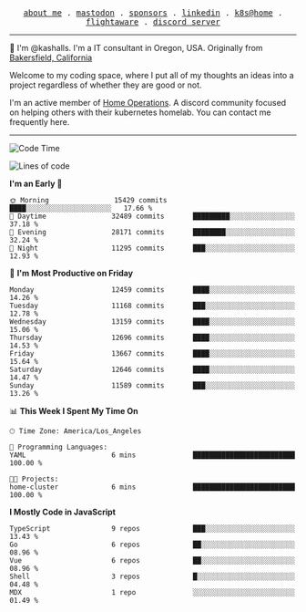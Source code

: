 <p align="center">
  <samp>
    <a href="https://jordanjones.org/">about me</a> .
    <a rel="me" href="https://mastodon.social/@kashall">mastodon</a> .
    <a href="https://github.com/sponsors/kashalls">sponsors</a> .
    <a href="https://linkedin.com/in/jordpjones">linkedin</a> .
    <a href="https://github.com/kashalls/home-cluster">k8s@home</a> .
    <a href="https://flightaware.com/adsb/stats/user/kashalls">flightaware</a> .
    <a href="https://discord.gg/V2WrCfqba9">discord server</a>
  </samp>
</p>

----------------------------------------------------------------

:wave: I'm @kashalls. I'm a IT consultant in Oregon, USA. Originally from [Bakersfield, California](https://maps.app.goo.gl/QQMtywTWghpXB6Tu6)

Welcome to my coding space, where I put all of my thoughts an ideas into a project regardless of whether they are good or not.

I'm an active member of [Home Operations](https://discord.gg/home-operations). A discord community focused on helping others with their kubernetes homelab. You can contact me frequently here.

----------------------------------------------------------------
<!--START_SECTION:waka-->
![Code Time](http://img.shields.io/badge/Code%20Time-2%2C173%20hrs%203%20mins-blue)

![Lines of code](https://img.shields.io/badge/From%20Hello%20World%20I%27ve%20Written-11.2%20million%20lines%20of%20code-blue)

**I'm an Early 🐤** 

```text
🌞 Morning                15429 commits       ████░░░░░░░░░░░░░░░░░░░░░   17.66 % 
🌆 Daytime                32489 commits       █████████░░░░░░░░░░░░░░░░   37.18 % 
🌃 Evening                28171 commits       ████████░░░░░░░░░░░░░░░░░   32.24 % 
🌙 Night                  11295 commits       ███░░░░░░░░░░░░░░░░░░░░░░   12.93 % 
```
📅 **I'm Most Productive on Friday** 

```text
Monday                   12459 commits       ████░░░░░░░░░░░░░░░░░░░░░   14.26 % 
Tuesday                  11168 commits       ███░░░░░░░░░░░░░░░░░░░░░░   12.78 % 
Wednesday                13159 commits       ████░░░░░░░░░░░░░░░░░░░░░   15.06 % 
Thursday                 12696 commits       ████░░░░░░░░░░░░░░░░░░░░░   14.53 % 
Friday                   13667 commits       ████░░░░░░░░░░░░░░░░░░░░░   15.64 % 
Saturday                 12646 commits       ████░░░░░░░░░░░░░░░░░░░░░   14.47 % 
Sunday                   11589 commits       ███░░░░░░░░░░░░░░░░░░░░░░   13.26 % 
```


📊 **This Week I Spent My Time On** 

```text
🕑︎ Time Zone: America/Los_Angeles

💬 Programming Languages: 
YAML                     6 mins              █████████████████████████   100.00 % 

🐱‍💻 Projects: 
home-cluster             6 mins              █████████████████████████   100.00 % 
```

**I Mostly Code in JavaScript** 

```text
TypeScript               9 repos             ███░░░░░░░░░░░░░░░░░░░░░░   13.43 % 
Go                       6 repos             ██░░░░░░░░░░░░░░░░░░░░░░░   08.96 % 
Vue                      6 repos             ██░░░░░░░░░░░░░░░░░░░░░░░   08.96 % 
Shell                    3 repos             █░░░░░░░░░░░░░░░░░░░░░░░░   04.48 % 
MDX                      1 repo              ░░░░░░░░░░░░░░░░░░░░░░░░░   01.49 % 
```




<!--END_SECTION:waka-->